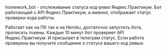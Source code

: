homework_bot - отслеживание статуса код-ревю Яндекс.Практикум.
Бот работающий с API Яндекс.Практикум, а именно, отображает статус проверки кода работы.

Работает как на ПК так и на Heroku, достаточно запустить бота, прописать токены. Каждые 10 минут бот проверяет API Яндекс.Практикум. И присылает в телеграм статус. Если работа проверена вы получите сообщение о статусе вашего код ревью.

